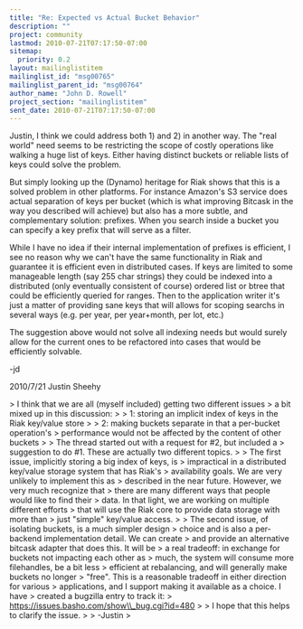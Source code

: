 ```yaml
---
title: "Re: Expected vs Actual Bucket Behavior"
description: ""
project: community
lastmod: 2010-07-21T07:17:50-07:00
sitemap:
  priority: 0.2
layout: mailinglistitem
mailinglist_id: "msg00765"
mailinglist_parent_id: "msg00764"
author_name: "John D. Rowell"
project_section: "mailinglistitem"
sent_date: 2010-07-21T07:17:50-07:00
---
```



Justin, I think we could address both 1) and 2) in another way. The "real
world" need seems to be restricting the scope of costly operations like
walking a huge list of keys. Either having distinct buckets or reliable
lists of keys could solve the problem.

But simply looking up the (Dynamo) heritage for Riak shows that this is a
solved problem in other platforms. For instance Amazon's S3 service does
actual separation of keys per bucket (which is what improving Bitcask in the
way you described will achieve) but also has a more subtle, and
complementary solution: prefixes. When you search inside a bucket you can
specify a key prefix that will serve as a filter.

While I have no idea if their internal implementation of prefixes is
efficient, I see no reason why we can't have the same functionality in Riak
and guarantee it is efficient even in distributed cases. If keys are limited
to some manageable length (say 255 char strings) they could be indexed into
a distributed (only eventually consistent of course) ordered list or btree
that could be efficiently queried for ranges. Then to the application writer
it's just a matter of providing sane keys that will allows for scoping
searchs in several ways (e.g. per year, per year+month, per lot, etc.)

The suggestion above would not solve all indexing needs but would surely
allow for the current ones to be refactored into cases that would be
efficiently solvable.

-jd

2010/7/21 Justin Sheehy 

&gt; I think that we are all (myself included) getting two different issues
&gt; a bit mixed up in this discussion:
&gt;
&gt; 1: storing an implicit index of keys in the Riak key/value store
&gt;
&gt; 2: making buckets separate in that a per-bucket operation's
&gt; performance would not be affected by the content of other buckets
&gt;
&gt; The thread started out with a request for #2, but included a
&gt; suggestion to do #1. These are actually two different topics.
&gt;
&gt; The first issue, implicitly storing a big index of keys, is
&gt; impractical in a distributed key/value storage system that has Riak's
&gt; availability goals. We are very unlikely to implement this as
&gt; described in the near future. However, we very much recognize that
&gt; there are many different ways that people would like to find their
&gt; data. In that light, we are working on multiple different efforts
&gt; that will use the Riak core to provide data storage with more than
&gt; just "simple" key/value access.
&gt;
&gt; The second issue, of isolating buckets, is a much simpler design
&gt; choice and is also a per-backend implementation detail. We can create
&gt; and provide an alternative bitcask adapter that does this. It will be
&gt; a real tradeoff: in exchange for buckets not impacting each other as
&gt; much, the system will consume more filehandles, be a bit less
&gt; efficient at rebalancing, and will generally make buckets no longer
&gt; "free". This is a reasonable tradeoff in either direction for various
&gt; applications, and I support making it available as a choice. I have
&gt; created a bugzilla entry to track it:
&gt; https://issues.basho.com/show\\_bug.cgi?id=480
&gt;
&gt; I hope that this helps to clarify the issue.
&gt;
&gt; -Justin
&gt;

